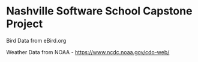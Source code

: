 # Nashville Software School Capstone Project

Bird Data from eBird.org

Weather Data from NOAA - https://www.ncdc.noaa.gov/cdo-web/